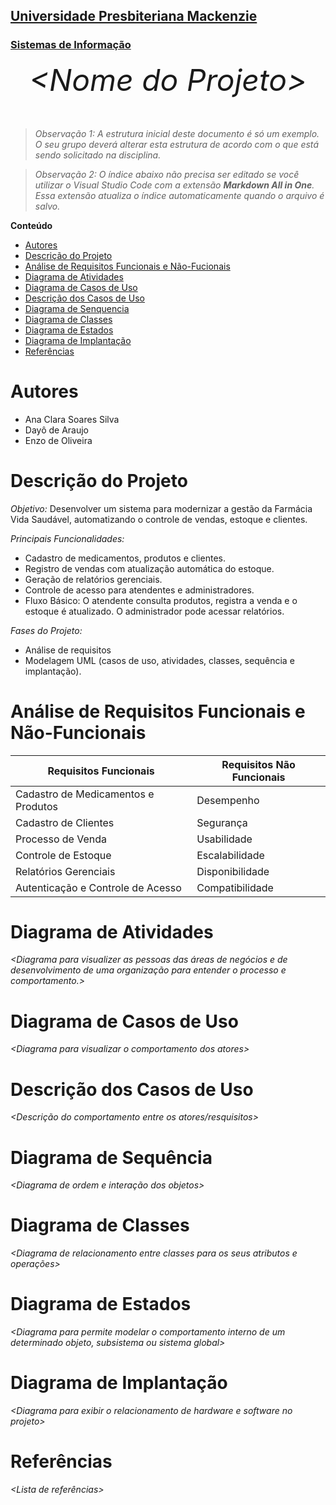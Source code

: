 <h2><a href= "https://www.mackenzie.br">Universidade Presbiteriana Mackenzie</a></h2>
<h3><a href= "https://www.mackenzie.br/graduacao/sao-paulo-higienopolis/sistemas-de-informacao">Sistemas de Informação</a></h3>


<font size="+12"><center>
*&lt;Nome do Projeto&gt;*
</center></font>

>*Observação 1: A estrutura inicial deste documento é só um exemplo. O seu grupo deverá alterar esta estrutura de acordo com o que está sendo solicitado na disciplina.*

>*Observação 2: O índice abaixo não precisa ser editado se você utilizar o Visual Studio Code com a extensão **Markdown All in One**. Essa extensão atualiza o índice automaticamente quando o arquivo é salvo.*

**Conteúdo**

- [Autores](#nome-alunos)
- [Descrição do Projeto](#introdução-do-projeto)
- [Análise de Requisitos Funcionais e Não-Fucionais](#descrição-dos-requisitos)
- [Diagrama de Atividades](#diagrama-de-atividades) 
- [Diagrama de Casos de Uso](#diagrama-de-comportamento-atores)
- [Descrição dos Casos de Uso](#descrição-das-funcões)
- [Diagrama de Senquencia](#diagrama-de-ordem-interações)
- [Diagrama de Classes](#diagrama-orientado-objetos)
- [Diagrama de Estados](#diagrama-estrutura-componente)
- [Diagrama de Implantação](#diagrama-de-hardware-software)
- [Referências](#referências)


# Autores

* Ana Clara Soares Silva
* Dayô de Araujo
* Enzo de Oliveira

# Descrição do Projeto

*Objetivo:* Desenvolver um sistema para modernizar a gestão da Farmácia Vida Saudável, automatizando o controle de vendas, estoque e clientes.

*Principais Funcionalidades:*
- Cadastro de medicamentos, produtos e clientes.
- Registro de vendas com atualização automática do estoque.
- Geração de relatórios gerenciais.
- Controle de acesso para atendentes e administradores.
- Fluxo Básico: O atendente consulta produtos, registra a venda e o estoque é atualizado. O administrador pode acessar relatórios.

*Fases do Projeto:*
- Análise de requisitos
- Modelagem UML (casos de uso, atividades, classes, sequência e implantação).

# Análise de Requisitos Funcionais e Não-Funcionais

| Requisitos Funcionais | Requisitos Não Funcionais |
|-----------------------|---------------------------|
|Cadastro de Medicamentos e Produtos|Desempenho| 
|Cadastro de Clientes|Segurança |
|Processo de Venda|Usabilidade|
|Controle de Estoque|Escalabilidade|
|Relatórios Gerenciais|Disponibilidade|
|Autenticação e Controle de Acesso| Compatibilidade|

# Diagrama de Atividades

*&lt;Diagrama para visualizer as pessoas das áreas de negócios e de desenvolvimento de uma organização para entender o processo e comportamento.&gt;*

# Diagrama de Casos de Uso

*&lt;Diagrama para visualizar o comportamento dos atores&gt;*

# Descrição dos Casos de Uso

*&lt;Descrição do comportamento entre os atores/resquisitos&gt;*

# Diagrama de Sequência

*&lt;Diagrama de ordem e interação dos objetos&gt;*

# Diagrama de Classes

*&lt;Diagrama de relacionamento entre classes para os seus atributos e operações&gt;*

# Diagrama de Estados

*&lt;Diagrama para permite modelar o comportamento interno de um determinado objeto, subsistema ou sistema global&gt;*

# Diagrama de Implantação

*&lt;Diagrama para exibir o relacionamento de hardware e software no projeto&gt;*

# Referências

*&lt;Lista de referências&gt;*
